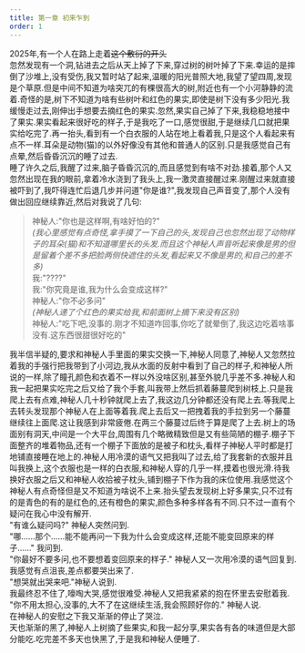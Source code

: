```yaml
---
title: 第一章 初来乍到
order: 1
---
```


2025年,有一个人在路上走着~~这个敷衍的开头~~  
忽然发现有一个洞,钻进去之后从天上掉了下来,穿过树的树叶掉了下来.幸运的是摔倒了沙堆上,没有受伤,我又暂时站了起来,温暖的阳光普照大地,我望了望四周,发现是个草原.但是中间不知道为啥突兀的有棵很高大的树,附近也有一个小河静静的流着.奇怪的是,树下不知道为啥有些树叶和红色的果实,即使是树下没有多少阳光.我缓慢走过去,刚伸出手想要去摘红色的果实.忽然,果实自己掉了下来,我稳稳地接中了果实.果实看起来很好吃的样子,于是我吃了一口,感觉很甜,于是继续几口就把果实给吃完了.再一抬头,看到有一个白衣服的人站在地上看着我,只是这个人看起来有点不一样.耳朵是动物(猫)的以外好像没有其他和普通人的区别.只是我感觉自己有点晕,然后昏昏沉沉的睡了过去.    
睡了许久之后,我醒了过来,脑子昏昏沉沉的,而且感觉到有啥不对劲.接着,那个人又忽然出现在我的眼前,拿着冷水浇到了我头上,我一激灵直接醒过来.刚醒过来就直接被吓到了,我吓得连忙后退几步并问道"你是谁?",我发现自己声音变了,那个人没有做出回应继续靠近,然后对我说了几句:  

> 神秘人:"你也是这样啊,有啥好怕的?"  
*(我心里感觉有点奇怪,拿手摸了一下自己的头,发现自己也忽然出现了动物样子的耳朵(猫)和不知道哪里长的头发.而且这个神秘人声音听起来像是男的但是留着个差不多把脸两侧快遮住的头发,看起来又不像是男的,和自己的差不多)*  
我:"????"  
我:"你究竟是谁,我为什么会变成这样?"  
神秘人:"你不必多问"  
*(神秘人递了个红色的果实给我,和前面树上摘下来没有区别)*  
神秘人:"吃下吧,没事的.刚才不知道咋回事,你吃了就晕倒了,我这边吃着啥事没有.这东西很甜很好吃的"   

我半信半疑的,要求和神秘人手里面的果实交换一下,神秘人同意了,神秘人又忽然拉着我的手强行把我带到了小河边,我从水面的反射中看到了自己的样子,和神秘人所说的一样,除了瞳孔颜色和衣着不一样以外没啥区别,甚至外貌几乎差不多.神秘人和我一起把果实吃完之后又给了我个手套,叫我带上然后抓着藤蔓爬到树枝上.只是我爬上去有点难,神秘人几十秒钟就爬上去了,我这边几分钟都还没有爬上去.等我爬上去转头发现那个神秘人在上面等着我.爬上去后又一把拽着我的手拉到另一个藤蔓继续往上面爬.这让我感到非常疲倦.在两三个藤蔓过后终于算是爬了上去.树上的场面别有洞天,中间是一个大平台,周围有几个略微精致但是又有些简陋的棚子.棚子下面整齐的堆着物品,还有一个棚子下面放的是被子和枕头,看样子神秘人平时都是打地铺直接睡在地上的.神秘人用冷漠的语气又把我叫了过去,给了我套新的衣服并且叫我换上,这个衣服也是一样的白衣服,和神秘人穿的几乎一样,摸着也很光滑.待我换好衣服之后又和神秘人收拾被子枕头,铺到棚子下作为我的床位使用.我感觉这个神秘人有点奇怪但是又不知道为啥说不上来.抬头望去发现树上好多果实,只不过有的是青色的有的是红色的,还有橙色的果实,颜色多种多样各有不同.只不过一直有个疑问在我心中没有解开.  
"有谁么疑问吗?" 神秘人突然问到.  
"哪......那个......能不能再问一下我为什么会变成这样,还能不能变回原来的样子......" 我问到.  
"你最好不要多问,也不要想着变回原来的样子." 神秘人又一次用冷漠的语气回复到.  
我感觉有点沮丧,差点都要哭出来了.  
"想哭就出哭来吧."神秘人说到.  
我最终忍不住了,嚎啕大哭,感觉很难受.神秘人又把我紧紧的抱在怀里去安慰着我.  
"你不用太担心,没事的,大不了在这继续生活,我会照顾好你的." 神秘人说.  
在神秘人的安慰之下我又渐渐的停止了哭泣.  
天也渐渐的黑了,神秘人上树摘了些果实,和我一起分享,果实各有各的味道但是大部分能吃.吃完差不多天也快黑了,于是我和神秘人便睡了.  